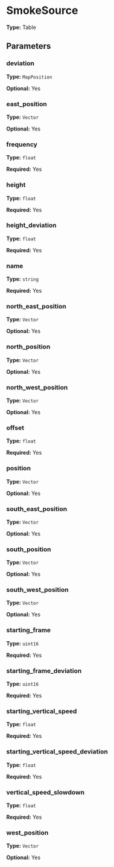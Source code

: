 # SmokeSource

**Type:** Table

## Parameters

### deviation

**Type:** `MapPosition`

**Optional:** Yes

### east_position

**Type:** `Vector`

**Optional:** Yes

### frequency

**Type:** `float`

**Required:** Yes

### height

**Type:** `float`

**Required:** Yes

### height_deviation

**Type:** `float`

**Required:** Yes

### name

**Type:** `string`

**Required:** Yes

### north_east_position

**Type:** `Vector`

**Optional:** Yes

### north_position

**Type:** `Vector`

**Optional:** Yes

### north_west_position

**Type:** `Vector`

**Optional:** Yes

### offset

**Type:** `float`

**Required:** Yes

### position

**Type:** `Vector`

**Optional:** Yes

### south_east_position

**Type:** `Vector`

**Optional:** Yes

### south_position

**Type:** `Vector`

**Optional:** Yes

### south_west_position

**Type:** `Vector`

**Optional:** Yes

### starting_frame

**Type:** `uint16`

**Required:** Yes

### starting_frame_deviation

**Type:** `uint16`

**Required:** Yes

### starting_vertical_speed

**Type:** `float`

**Required:** Yes

### starting_vertical_speed_deviation

**Type:** `float`

**Required:** Yes

### vertical_speed_slowdown

**Type:** `float`

**Required:** Yes

### west_position

**Type:** `Vector`

**Optional:** Yes

